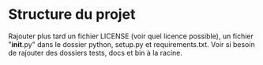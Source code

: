 # Structure du projet
Rajouter plus tard un fichier LICENSE (voir quel licence possible), un fichier "__init__.py" dans le dossier python, setup.py et requirements.txt. Voir si besoin de rajouter des dossiers tests, docs et bin à la racine.
